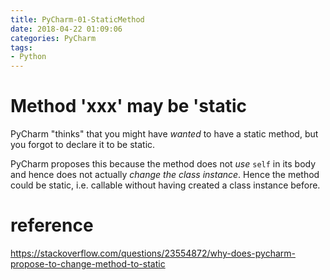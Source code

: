 ```yaml
---
title: PyCharm-01-StaticMethod
date: 2018-04-22 01:09:06
categories: PyCharm
tags:
- Python
---
```


# Method 'xxx' may be 'static

PyCharm "thinks" that you might have *wanted* to have a static method, but you forgot to declare it to be static.

PyCharm proposes this because the method does not *use* `self` in its body and hence does not actually *change the class instance*. Hence the method could be static, i.e. callable without having created a class instance before.



# reference

https://stackoverflow.com/questions/23554872/why-does-pycharm-propose-to-change-method-to-static